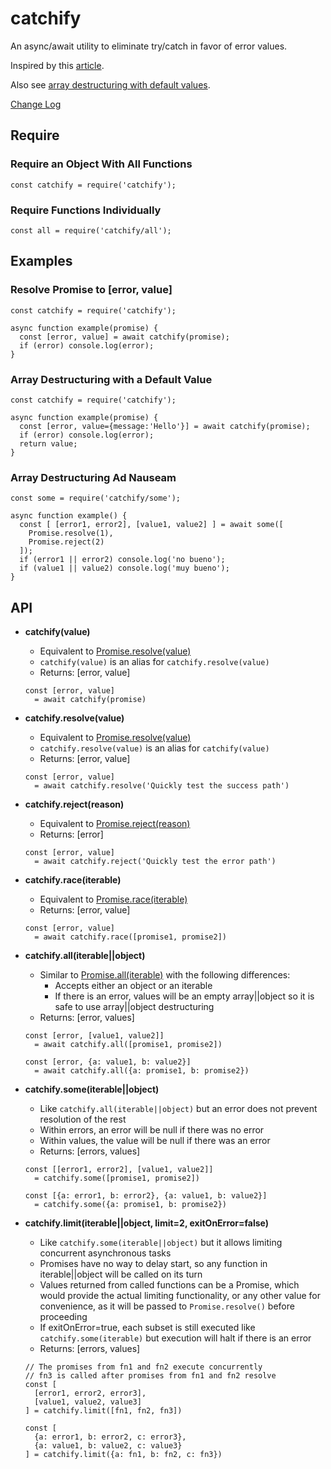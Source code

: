 # catchify
An async/await utility to eliminate try/catch in favor of error values.

Inspired by this [article][0].

Also see [array destructuring with default values][5].

[Change Log][6]

## Require

### Require an Object With All Functions

    const catchify = require('catchify');

### Require Functions Individually

    const all = require('catchify/all');

## Examples

### Resolve Promise to \[error, value]

    const catchify = require('catchify');
    
    async function example(promise) {
      const [error, value] = await catchify(promise);
      if (error) console.log(error);
    }

### Array Destructuring with a Default Value

    const catchify = require('catchify');
    
    async function example(promise) {
      const [error, value={message:'Hello'}] = await catchify(promise);
      if (error) console.log(error);
      return value;
    }

### Array Destructuring Ad Nauseam

    const some = require('catchify/some');
    
    async function example() {
      const [ [error1, error2], [value1, value2] ] = await some([
        Promise.resolve(1),
        Promise.reject(2)
      ]);
      if (error1 || error2) console.log('no bueno');
      if (value1 || value2) console.log('muy bueno');
    }


## API

* **catchify(value)**
  * Equivalent to [Promise.resolve(value)][1]
  * `catchify(value)` is an alias for `catchify.resolve(value)`
  * Returns: \[error, value]
  
  ```
  const [error, value] 
    = await catchify(promise)
  ```
  
* **catchify.resolve(value)**
  * Equivalent to [Promise.resolve(value)][1]
  * `catchify.resolve(value)` is an alias for `catchify(value)`
  * Returns: \[error, value]
  
  ```
  const [error, value] 
    = await catchify.resolve('Quickly test the success path')
  ```

* **catchify.reject(reason)**
  * Equivalent to [Promise.reject(reason)][4]
  * Returns: \[error]
  
  ```
  const [error, value] 
    = await catchify.reject('Quickly test the error path')
  ```

* **catchify.race(iterable)**
  * Equivalent to [Promise.race(iterable)][2]
  * Returns: \[error, value]
  
  ```
  const [error, value] 
    = await catchify.race([promise1, promise2])
  ```

* **catchify.all(iterable||object)**
  * Similar to [Promise.all(iterable)][3] with the following differences:
    * Accepts either an object or an iterable
    * If there is an error, values will be an empty array||object so it is safe to use array||object destructuring
  * Returns: \[error, values]
  
  ```
  const [error, [value1, value2]] 
    = await catchify.all([promise1, promise2])

  const [error, {a: value1, b: value2}]
    = await catchify.all({a: promise1, b: promise2})
  ```

* **catchify.some(iterable||object)**
  * Like `catchify.all(iterable||object)` but an error does not prevent resolution of the rest
  * Within errors, an error will be null if there was no error
  * Within values, the value will be null if there was an error
  * Returns: \[errors, values]
  
  ```
  const [[error1, error2], [value1, value2]] 
    = catchify.some([promise1, promise2])

  const [{a: error1, b: error2}, {a: value1, b: value2}] 
    = catchify.some({a: promise1, b: promise2})
  ```
  
* **catchify.limit(iterable||object, limit=2, exitOnError=false)**
  * Like `catchify.some(iterable||object)` but it allows limiting concurrent asynchronous tasks
  * Promises have no way to delay start, so any function in iterable||object will be called on its turn
  * Values returned from called functions can be a Promise, which would provide the actual limiting 
    functionality, or any other value for convenience, as it will be passed to `Promise.resolve()`
    before proceeding
  * If exitOnError=true, each subset is still executed like `catchify.some(iterable)` but execution
    will halt if there is an error
  * Returns: \[errors, values]
  
  ```
  // The promises from fn1 and fn2 execute concurrently
  // fn3 is called after promises from fn1 and fn2 resolve
  const [
    [error1, error2, error3], 
    [value1, value2, value3]
  ] = catchify.limit([fn1, fn2, fn3])

  const [
    {a: error1, b: error2, c: error3}, 
    {a: value1, b: value2, c: value3}
  ] = catchify.limit({a: fn1, b: fn2, c: fn3})
  ```

[0]: http://blog.grossman.io/how-to-write-async-await-without-try-catch-blocks-in-javascript/
[1]: https://developer.mozilla.org/en-US/docs/Web/JavaScript/Reference/Global_Objects/Promise/resolve
[2]: https://developer.mozilla.org/en-US/docs/Web/JavaScript/Reference/Global_Objects/Promise/race
[3]: https://developer.mozilla.org/en-US/docs/Web/JavaScript/Reference/Global_Objects/Promise/all
[4]: https://developer.mozilla.org/en-US/docs/Web/JavaScript/Reference/Global_Objects/Promise/reject
[5]: https://developer.mozilla.org/en-US/docs/Web/JavaScript/Reference/Operators/Destructuring_assignment#Default_values
[6]: https://github.com/majgis/catchify/blob/master/CHANGELOG.md
